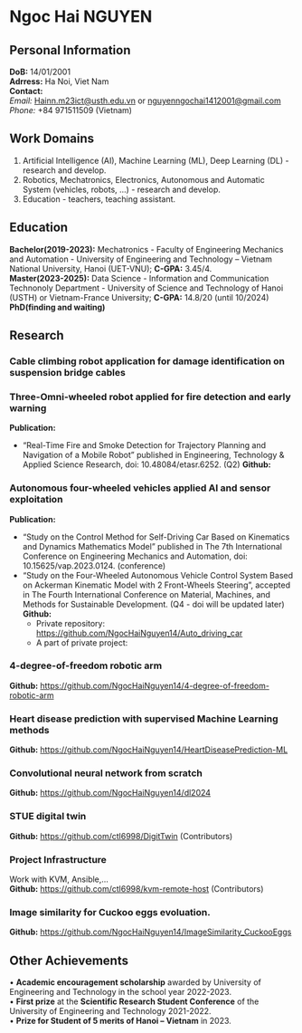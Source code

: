 # Ngoc Hai NGUYEN 
## Personal Information
**DoB:** 14/01/2001 <br>
**Adrress:** Ha Noi, Viet Nam <br>
**Contact:** <br>
*Email:* Hainn.m23ict@usth.edu.vn or nguyenngochai1412001@gmail.com <br>
*Phone:* +84 971511509 (Vietnam)
## Work Domains
1. Artificial Intelligence (AI), Machine Learning (ML), Deep Learning (DL) - research and develop.
2. Robotics, Mechatronics, Electronics, Autonomous and Automatic System (vehicles, robots, ...) - research and develop.
3. Education - teachers, teaching assistant.
## Education
**Bachelor(2019-2023):** Mechatronics - Faculty of Engineering Mechanics and Automation - University of Engineering and Technology – Vietnam National University, Hanoi (UET-VNU); **C-GPA:** 3.45/4. <br>
**Master(2023-2025):** Data Science - Information and Communication Technonoly Department - University of Science and Technology of Hanoi (USTH) or Vietnam-France University; **C-GPA:** 14.8/20 (until 10/2024) <br>
**PhD(finding and waiting)**
## Research
### Cable climbing robot application for damage identification on suspension bridge cables
### Three-Omni-wheeled robot applied for fire detection and early warning
**Publication:**
- “Real-Time Fire and Smoke Detection for Trajectory Planning and Navigation of a Mobile Robot” published in Engineering, Technology & Applied Science Research, doi: 10.48084/etasr.6252. (Q2)
**Github:**
###  Autonomous four-wheeled vehicles applied AI and sensor exploitation 
**Publication:**
- “Study on the Control Method for Self-Driving Car Based on Kinematics and Dynamics Mathematics Model” published in The 7th International Conference on Engineering Mechanics and Automation, doi: 10.15625/vap.2023.0124. (conference)
- “Study on the Four-Wheeled Autonomous Vehicle Control System Based on Ackerman Kinematic Model with 2 Front-Wheels Steering”, accepted in The Fourth International Conference on Material, Machines, and Methods for Sustainable Development. (Q4 - doi will be updated later)  <br>
**Github:**
  - Private repository: https://github.com/NgocHaiNguyen14/Auto_driving_car
  - A part of private project: 
### 4-degree-of-freedom robotic arm
**Github:** https://github.com/NgocHaiNguyen14/4-degree-of-freedom-robotic-arm
### Heart disease prediction with supervised Machine Learning methods
**Github:** https://github.com/NgocHaiNguyen14/HeartDiseasePrediction-ML
### Convolutional neural network from scratch
**Github:** https://github.com/NgocHaiNguyen14/dl2024
### STUE digital twin
**Github:** https://github.com/ctl6998/DigitTwin (Contributors)
### Project Infrastructure 
Work with KVM, Ansible,... <br>
**Github:** https://github.com/ctl6998/kvm-remote-host (Contributors)
### Image similarity for Cuckoo eggs evoluation.
**Github:** https://github.com/NgocHaiNguyen14/ImageSimilarity_CuckooEggs
## Other Achievements
• **Academic encouragement scholarship** awarded by University of Engineering and Technology in the school year
2022-2023. <br>
• **First prize** at the **Scientific Research Student Conference** of the University of Engineering and Technology
2021-2022. <br>
• **Prize for Student of 5 merits of Hanoi – Vietnam** in 2023. <br>
